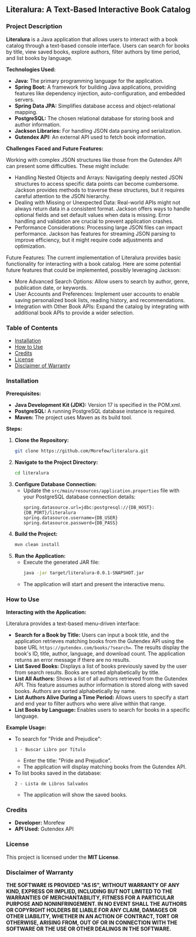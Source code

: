 ##  **Literalura: A Text-Based Interactive Book Catalog**

### **Project Description**

**Literalura** is a Java application that allows users to interact with a book catalog through a text-based console interface. Users can search for books by title, view saved books, explore authors, filter authors by time period, and list books by language.

**Technologies Used:**

*   **Java:** The primary programming language for the application.
*   **Spring Boot:** A framework for building Java applications, providing features like dependency injection, auto-configuration, and embedded servers.
*   **Spring Data JPA:** Simplifies database access and object-relational mapping.
*   **PostgreSQL:** The chosen relational database for storing book and author information.
*   **Jackson Libraries:** For handling JSON data parsing and serialization.
*   **Gutendex API:** An external API used to fetch book information.

**Challenges Faced and Future Features:**

Working with complex JSON structures like those from the Gutendex API can
present some difficulties. These might include:
- Handling Nested Objects and Arrays: Navigating deeply nested JSON structures to access specific data points can become cumbersome. Jackson provides methods to traverse these structures, but it requires careful attention to the JSON hierarchy.
- Dealing with Missing or Unexpected Data: Real-world APIs might not always return data in a consistent format. Jackson offers ways to handle optional fields and set default values when data is missing. Error handling and validation are crucial to prevent application crashes.
- Performance Considerations:  Processing large JSON files can impact performance. Jackson has features for streaming JSON parsing to improve efficiency, but it might require code adjustments and optimization.

Future Features:
The current implementation of Literalura provides basic functionality for interacting with a book catalog. Here are some potential future features that could be implemented, possibly leveraging Jackson:
- More Advanced Search Options: Allow users to search by author, genre, publication date, or keywords.
- User Accounts and Preferences: Implement user accounts to enable saving personalized book lists, reading history, and recommendations.
- Integration with Other Book APIs: Expand the catalog by integrating with additional book APIs to provide a wider selection.
  
### **Table of Contents**

*   [Installation](Installation)
*   [How to Use](How%20to%20Use)
*   [Credits](Credits)
*   [License](License)
*   [Disclaimer of Warranty](Disclaimer%20of%20Warranty)

### **Installation**

**Prerequisites:**

*   **Java Development Kit (JDK):** Version 17 is specified in the POM.xml.
*   **PostgreSQL:** A running PostgreSQL database instance is required.
*   **Maven:** The project uses Maven as its build tool.

**Steps:**

1.  **Clone the Repository:**
    ```bash
    git clone https://github.com/Morefew/literalura.git
    ```
2.  **Navigate to the Project Directory:**
    ```bash
    cd literalura
    ```
3.  **Configure Database Connection:**
    *   Update the `src/main/resources/application.properties` file with your PostgreSQL database connection details:
        ```
        spring.datasource.url=jdbc:postgresql://{DB_HOST}:{DB_PORT}/literalura
        spring.datasource.username={DB_USER}
        spring.datasource.password={DB_PASS}
        ```
4.  **Build the Project:**
    ```bash
    mvn clean install
    ```
5.  **Run the Application:**
    *   Execute the generated JAR file:
        ```bash
        java -jar target/literalura-0.0.1-SNAPSHOT.jar
        ```
    *   The application will start and present the interactive menu.

### **How to Use**

**Interacting with the Application:**

Literalura provides a text-based menu-driven interface:

*   **Search for a Book by Title:** Users can input a book title, and the application retrieves matching books from the Gutendex API using the base URL `https://gutendex.com/books/?search=`. The results display the book's ID, title, author, language, and download count. The application returns an error message if there are no results.
*   **List Saved Books:** Displays a list of books previously saved by the user from search results. Books are sorted alphabetically by title.
*   **List All Authors:** Shows a list of all authors retrieved from the Gutendex API. This feature assumes author information is stored along with saved books. Authors are sorted alphabetically by name.
*   **List Authors Alive During a Time Period:** Allows users to specify a start and end year to filter authors who were alive within that range.
*   **List Books by Language:** Enables users to search for books in a specific language.

**Example Usage:**

*   To search for "Pride and Prejudice":
    ```
    1 - Buscar Libro por Título
    ```
    *   Enter the title: "Pride and Prejudice".
    *   The application will display matching books from the Gutendex API.
*   To list books saved in the database:
    ```
    2 - Lista de Libros Salvados 
    ```
    *   The application will show the saved books.

### **Credits**

*   **Developer:** Morefew
*   **API Used:** Gutendex API

### **License**

This project is licensed under the **MIT License**.

### **Disclaimer of Warranty**

**THE SOFTWARE IS PROVIDED "AS IS", WITHOUT WARRANTY OF ANY KIND, EXPRESS OR IMPLIED, INCLUDING BUT NOT LIMITED TO THE WARRANTIES OF MERCHANTABILITY, FITNESS FOR A PARTICULAR PURPOSE AND NONINFRINGEMENT. IN NO EVENT SHALL THE AUTHORS OR COPYRIGHT HOLDERS BE LIABLE FOR ANY CLAIM, DAMAGES OR OTHER LIABILITY, WHETHER IN AN ACTION OF CONTRACT, TORT OR OTHERWISE, ARISING FROM, OUT OF OR IN CONNECTION WITH THE SOFTWARE OR THE USE OR OTHER DEALINGS IN THE SOFTWARE.** 

